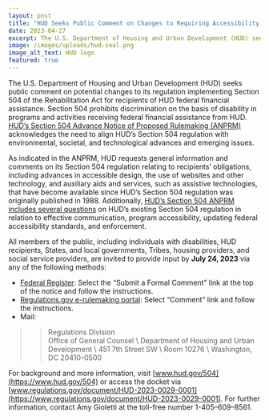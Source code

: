 ```yaml
---
layout: post
title: "HUD Seeks Public Comment on Changes to Requiring Accessibility and Prohibiting Discrimination on the Basis of Disability in HUD-Assisted Programs "
date: 2023-04-27
excerpt: The U.S. Department of Housing and Urban Development (HUD) seeks public comment on potential changes to its regulation implementing Section 504 of the Rehabilitation Act for recipients of HUD federal financial assistance. Section 504 prohibits discrimination on . . .
image: /images/uploads/hud-seal.png
image_alt_text: HUD logo
featured: true
---
```

The U.S. Department of Housing and Urban Development (HUD) seeks public comment on potential changes to its regulation implementing Section 504 of the Rehabilitation Act for recipients of HUD federal financial assistance. Section 504 prohibits discrimination on the basis of disability in programs and activities receiving federal financial assistance from HUD. [HUD’s Section 504 Advance Notice of Proposed Rulemaking (ANPRM)](https://www.federalregister.gov/documents/2023/04/25/2023-08464/nondiscrimination-on-the-basis-of-disability-updates-to-huds-section-504-regulations) acknowledges the need to align HUD’s Section 504 regulation with environmental, societal, and technological advances and emerging issues.   

As indicated in the ANPRM, HUD requests general information and comments on its Section 504 regulation relating to recipients’ obligations, including advances in accessible design, the use of websites and other technology, and auxiliary aids and services, such as assistive technologies, that have become available since HUD’s Section 504 regulation was originally published in 1988. Additionally, [HUD’s Section 504 ANPRM includes several questions](https://www.federalregister.gov/documents/2023/04/25/2023-08464/nondiscrimination-on-the-basis-of-disability-updates-to-huds-section-504-regulations#p-32) on HUD’s existing Section 504 regulation in relation to effective communication, program accessibility, updating federal accessibility standards, and enforcement.  

All members of the public, including individuals with disabilities, HUD recipients, States, and local governments, Tribes, housing providers, and social service providers, are invited to provide input by **July 24, 2023** via any of the following methods:   

* [Federal Register](https://www.federalregister.gov/documents/2023/04/25/2023-08464/nondiscrimination-on-the-basis-of-disability-updates-to-huds-section-504-regulations): Select the “Submit a Formal Comment” link at the top of the notice and follow the instructions.  
* [Regulations.gov e-rulemaking portal](https://www.regulations.gov/document/HUD-2023-0029-0001): Select “Comment” link and follow the instructions. 
* Mail:  
 
>> Regulations Division \
>> Office of General Counsel \ 
>> Department of Housing and Urban Development \ 
>> 451 7th Street SW \ 
>> Room 10276 \ 
>> Washington, DC 20410–0500 

For background and more information, visit [www.hud.gov/504](https://www.hud.gov/504) or access the docket via [www.regulations.gov/document/HUD-2023-0029-0001](https://www.regulations.gov/document/HUD-2023-0029-0001). For further information, contact Amy Gioletti at the toll-free number 1-405–609–8561. 
